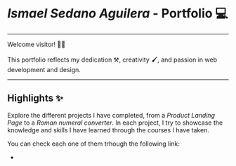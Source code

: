 # *Ismael Sedano Aguilera* - Portfolio 💻
---
Welcome visitor! 👋🏼 
<br></br>
This portfolio reflects my dedication ⚒, creativity 🖌, and passion in web development and design.

---

## Highlights ✨
Explore the different projects I have completed, from a *Product Landing Page* to a *Roman numeral converter*.
In each project, I try to showcase the knowledge and skills I have learned through the courses I have taken.

You can check each one of them trhough the following link:

-
